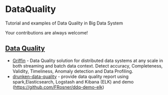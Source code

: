 # DataQuality
Tutorial and examples of Data Quality in Big Data System



Your contributions are always welcome!

## [Data Quality](#data-quality)
   * [Griffin](https://github.com/eBay/griffin) - Data Quality solution for distributed data systems at any scale in both streaming and batch data context. Detect accuracy, Completeness, Validity, Timeliness, Anomaly detection and Data Profiling.
   * [drunken-data-quality](https://github.com/FRosner/drunken-data-quality) - provide data quality report using spark,Elasticsearch, Logstash and Kibana (ELK) and demo (https://github.com/FRosner/ddq-demo-elk)
